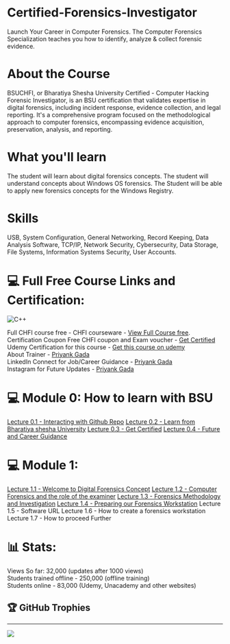 # Certified-Forensics-Investigator
Launch Your Career in Computer Forensics. The Computer Forensics Specialization teaches you how to identify, analyze &amp; collect forensic evidence.  </br>

# About the Course
BSUCHFI, or Bharatiya Shesha University Certified - Computer Hacking Forensic Investigator, is an BSU certification that validates expertise in digital forensics, including incident response, evidence collection, and legal reporting. It's a comprehensive program focused on the methodological approach to computer forensics, encompassing evidence acquisition, preservation, analysis, and reporting.  </br>

# What you'll learn
The student will learn about digital forensics concepts.
The student will understand concepts about Windows OS forensics.
The Student will be able to apply new forensics concepts for the Windows Registry.

# Skills 

USB, System Configuration, General Networking, Record Keeping, Data Analysis Software, TCP/IP, Network Security, Cybersecurity, Data Storage, File Systems, Information Systems Security, User Accounts.


# 💻 Full Free Course Links and Certification:  </br>
![C++](https://img.shields.io/badge/c++-%2300599C.svg?style=for-the-badge&logo=c%2B%2B&logoColor=white)  </br>

Full CHFI course free - CHFI courseware - [View Full Course free](https://www.youtube.com/watch?v=X3-bTQpx7T8&list=PLNoxDhp7acwq_hxQxHotIgRZG-GVzi5x5).  </br>
Certification Coupon Free CHFI coupon and Exam voucher - [Get Certified](https://www.iSerpent.com)  </br>
Udemy Certification for this course - [Get this course on udemy](https://www.udemy.com/user/priyank-gada/)  </br>
About Trainer - [Priyank Gada](https://www.priyankgada.com)  </br>
LinkedIn Connect for Job/Career Guidance - [Priyank Gada](https://www.linkedin.com/in/priyankgada)  </br>
Instagram for Future Updates - [Priyank Gada](https://www.instagram.com/gada.priyank)  </br>

# 💻 Module 0: How to learn with BSU
[Lecture 0.1 - Interacting with Github Repo](https://www.youtube.com/watch?v=X3-bTQpx7T8&list=PLNoxDhp7acwq_hxQxHotIgRZG-GVzi5x5)
[Lecture 0.2 - Learn from Bharatiya shesha University](https://www.youtube.com/watch?v=X3-bTQpx7T8&list=PLNoxDhp7acwq_hxQxHotIgRZG-GVzi5x5)
[Lecture 0.3 - Get Certified](https://www.youtube.com/watch?v=X3-bTQpx7T8&list=PLNoxDhp7acwq_hxQxHotIgRZG-GVzi5x5)
[Lecture 0.4 - Future and Career Guidance](https://www.youtube.com/watch?v=X3-bTQpx7T8&list=PLNoxDhp7acwq_hxQxHotIgRZG-GVzi5x5)

# 💻 Module 1:
[Lecture 1.1 - Welcome to Digital Forensics Concept](https://www.youtube.com/watch?v=X3-bTQpx7T8&list=PLNoxDhp7acwq_hxQxHotIgRZG-GVzi5x5)
[Lecture 1.2 - Computer Forensics and the role of the examiner](https://www.youtube.com/watch?v=X3-bTQpx7T8&list=PLNoxDhp7acwq_hxQxHotIgRZG-GVzi5x5)
[Lecture 1.3 - Forensics Methodology and Investigation](https://www.youtube.com/watch?v=X3-bTQpx7T8&list=PLNoxDhp7acwq_hxQxHotIgRZG-GVzi5x5)
[Lecture 1.4 - Preparing our Forensics Workstation](https://www.youtube.com/watch?v=X3-bTQpx7T8&list=PLNoxDhp7acwq_hxQxHotIgRZG-GVzi5x5)
Lecture 1.5 - Software URL
Lecture 1.6 - How to create a forensics workstation
Lecture 1.7 - How to proceed Further


# 📊 Stats:

Views So far: 32,000 (updates after 1000 views) </br>
Students trained offline - 250,000 (offline training)  </br>
Students online - 83,000 (Udemy, Unacademy and other websites)  </br>

## 🏆 GitHub Trophies

---
[![](https://visitcount.itsvg.in/api?id=gadapriyank&icon=0&color=0)](https://visitcount.itsvg.in)


